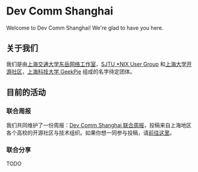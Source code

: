 # Dev Comm Shanghai

Welcome to Dev Comm Shanghai! We're glad to have you here.

## 关于我们

我们是由[上海交通大学东岳网络工作室](https://dongyueweb.com/)，[SJTU *NIX User Group](http://sjtug.org/) 和[上海大学开源社区](https://osc.shu.edu.cn/)，[上海科技大学 GeekPie](https://www.geekpie.club/) 组成的名字待定团体。

## 目前的活动

### 联合周报

我们共同维护了一份周报：[Dev Comm Shanghai 联合周报](https://weekly.dongyueweb.com/)，投稿来自上海地区各个高校的开源社区与技术组织。如果你想一同参与投稿，请[前往这里](https://github.com/dyweb/weekly/labels/working)。

### 联合分享

TODO
